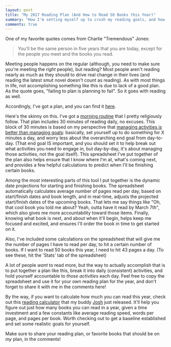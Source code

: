 ```yaml
---
layout: post
title: "My 2017 Reading Plan (And How to Read 50 Books this Year)"
summary: "How I'm setting myself up to crush my reading goals, and how you can do it too."
comments: true
---
```


One of my favorite quotes comes from Charlie "Tremendous" Jones:

> You'll be the same person in five years that you are today, except for the people you meet and the books you read. 

Meeting people happens on the regular (although, you need to make sure you're meeting the _right_ people), but reading? Most people aren't reading nearly as much as they should to drive real change in their lives (and reading the latest smut novel doesn't count as reading). As with most things in life, not accomplishing something like this is due to lack of a good plan. As the quote goes, "failing to plan is planning to fail". So it goes with reading as well. 

Accordingly, I've got a plan, and you can find it [here][readingplan].

Here's the skinny on this. I've got a [morning routine][morning] that I pretty religiously follow. That plan includes 30 minutes of reading daily, no excuses. This block of 30 minutes is based on my perspective that [managing activities is better than managing goals][activities]: basically, set yourself up to do something for X minutes a day, and worry less about the overarching end goal from day-to-day. (That end goal IS important, and you should set it to help break out what activities you need to engage in, but day-by-day, it's about managing those activities, not the goal itself). This spreadsheet I've put together of the plan also helps ensure that I know where I'm at, what's coming next, and provides a few helpful calculations to predict when I'll be finishing certain books. 

Among the most interesting parts of this tool I put together is the dynamic date projections for starting and finishing books. The spreadsheet automatically calculates average number of pages read per day, based on start/finish dates and book length, and in real-time, adjusts the projected start/finish dates of the upcoming books. That lets me say things like "Oh, that cool book you told me about? Yeah, outta have it read by March 7th", which also gives me more accountability toward those items. Finally, knowing what book is next, and about when it'll begin, helps keep me focused and excited, and ensures I'll order the book in time to get started on it.

Also, I've included some calculations on the spreadsheet that will give me the number of pages I have to read per day, to hit a certain number of books. If I want to read 50 books this year, I need to hit 43 pages a day. (To see these, hit the 'Stats' tab of the spreadsheet)

A lot of people _want_ to read more, but the way to actually accomplish that is to put together a plan like this, break it into daily (consistent) activities, and hold yourself accountable to _those activities_ each day. Feel free to copy the spreadsheet and use it for your own reading plan for the year, and don't forget to share it with me in the comments here!

By the way, if you want to calculate how much you can read this year, check out this [reading calculator][calc] that my buddy [Josh][josh] just released. It'll help you figure out just how many books you can read in a year, given a time investment and a few constants like average reading speed, words per page, and pages per book. Worth checking out to get a baseline established and set some realistic goals for yourself. 

Make sure to share your reading plan, or favorite books that should be on _my_ plan, in the comments!

[readingplan]: https://docs.google.com/spreadsheets/d/1F0EXexB1JcEaQT29bbtykLhlK_3BxeS_MtO6NTOkDIw
[morning]: http://justindavis.co/2015/06/16/my-new-schedule/
[activities]: http://justindavis.co/2015/06/17/managing-activities-not-results/
[calc]: https://joshtronic.com/2017/01/08/reading-calculator/
[josh]: https://twitter.com/joshtronic
